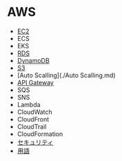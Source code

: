 # AWS

- [EC2](./EC2.md)
- ECS
- EKS
- [RDS](./RDS.md)
- [DynamoDB](./DynamoDB.md)
- [S3](./S3.md)
- [Auto Scalling](./Auto Scalling.md)
- [API Gateway](./API%20Gateway.md)
- SQS
- SNS
- Lambda
- CloudWatch
- CloudFront
- CloudTrail
- CloudFormation
- [セキュリティ](./セキュリティ.md)
- [用語](./用語.md)

